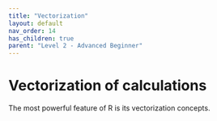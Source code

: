 ```yaml
---
title: "Vectorization"
layout: default
nav_order: 14
has_children: true
parent: "Level 2 - Advanced Beginner"
---
```


# Vectorization of calculations

The most powerful feature of R is its vectorization concepts.
